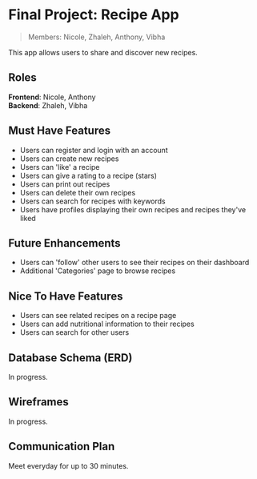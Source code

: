 # Final Project: Recipe App
> Members: Nicole, Zhaleh, Anthony, Vibha

This app allows users to share and discover new recipes.

## Roles
**Frontend**: Nicole, Anthony<br>
**Backend**: Zhaleh, Vibha

## Must Have Features
* Users can register and login with an account
* Users can create new recipes
* Users can 'like' a recipe
* Users can give a rating to a recipe (stars)
* Users can print out recipes
* Users can delete their own recipes
* Users can search for recipes with keywords
* Users have profiles displaying their own recipes and recipes they've liked

## Future Enhancements
* Users can 'follow' other users to see their recipes on their dashboard
* Additional 'Categories' page to browse recipes

## Nice To Have Features
* Users can see related recipes on a recipe page
* Users can add nutritional information to their recipes
* Users can search for other users

## Database Schema (ERD)
In progress.

## Wireframes
In progress.

## Communication Plan
Meet everyday for up to 30 minutes.


